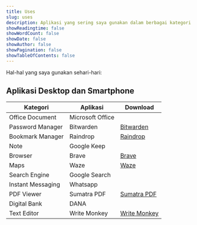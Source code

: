 ```yaml
---
title: Uses
slug: uses
description: Aplikasi yang sering saya gunakan dalam berbagai kategori
showReadingtime: false
showWordCount: false
showDate: false
showAuthor: false
showPagination: false
showTableOfContents: false
---
```


Hal-hal yang saya gunakan sehari-hari:

## Aplikasi Desktop dan Smartphone
|Kategori | Aplikasi |Download|
| - | - | - |
|Office Document|Microsoft Office 
|Password Manager|Bitwarden | [Bitwarden](https://bitwarden.com) 
|Bookmark Manager|Raindrop| [Raindrop](https://raindrop.io) 
|Note|Google Keep
|Browser|Brave|[Brave](https://brave.com/id/download/)
|Maps|Waze| [Waze](https://www.waze.com/apps/)
|Search Engine|Google Search
|Instant Messaging|Whatsapp
|PDF Viewer|Sumatra PDF|[Sumatra PDF](https://www.sumatrapdfreader.org/download-free-pdf-viewer)
|Digital Bank|DANA|
|Text Editor|Write Monkey|[Write Monkey](https://writemonkey.com/download.php#latest)
